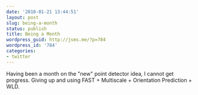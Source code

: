 ```yaml
---
date: '2010-01-21 13:44:51'
layout: post
slug: being-a-month
status: publish
title: Being a Month
wordpress_guid: http://jsms.me/?p=784
wordpress_id: '784'
categories:
- twitter
---
```


Having been a month on the "new" point detector idea, I cannot get progress. Giving up and using FAST + Multiscale + Orientation Prediction + WLD.
